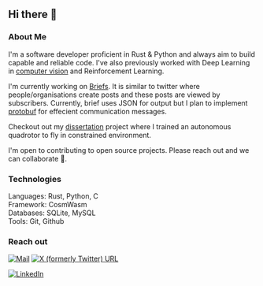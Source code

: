 ## Hi there 👋

### About Me

I'm a software developer proficient in Rust & Python and always aim to build
capable and reliable code. I've also previously worked with Deep Learning in [computer
vision](https://github.com/odegnome/Vehicle_surveillance) and Reinforcement Learning.

I'm currently working on [Briefs](https://github.com/odegnome/briefs). It is similar to twitter where
people/organisations create posts and these posts are viewed by subscribers. Currently, brief uses
JSON for output but I plan to implement [protobuf](https://blog.postman.com/what-is-protobuf/) for
effecient communication messages.

Checkout out my [dissertation](https://github.com/odegnome/sb3_quad) project where I trained
an autonomous quadrotor to fly in constrained environment.

I'm open to contributing to open source projects. Please reach out and we can collaborate 🤝.

### Technologies

Languages: Rust, Python, C <br>
Framework: CosmWasm <br>
Databases: SQLite, MySQL <br>
Tools:     Git, Github <br>

### Reach out

[![Mail](https://img.shields.io/badge/-Mail-red?style=social&label=Mail)](mailto:mail@odeg.dev)
[![X (formerly Twitter) URL](https://img.shields.io/twitter/follow/RishabhGoel?style=social)](https://x.com/R1shabh_G0el)
<!-- ![](https://img.shields.io/twitter/url?url=https%3A%2F%2Fx.com%2FR1shabh_G0el) -->
[![LinkedIn](https://img.shields.io/badge/-LinkedIn-blue?style=flat-square&logo=linkedin&logoColor=white&link=https://www.linkedin.com/in/rishabh-odeg/)](https://www.linkedin.com/in/rishabh-odeg/)

<!--
**odegnome/odegnome** is a ✨ _special_ ✨ repository because its `README.md` (this file) appears on your GitHub profile.

Here are some ideas to get you started:

- 🔭 I’m currently working on ...
- 🌱 I’m currently learning ...
- 👯 I’m looking to collaborate on ...
- 🤔 I’m looking for help with ...
- 💬 Ask me about ...
- 📫 How to reach me: ...
- 😄 Pronouns: ...
- ⚡ Fun fact: ...
-->
